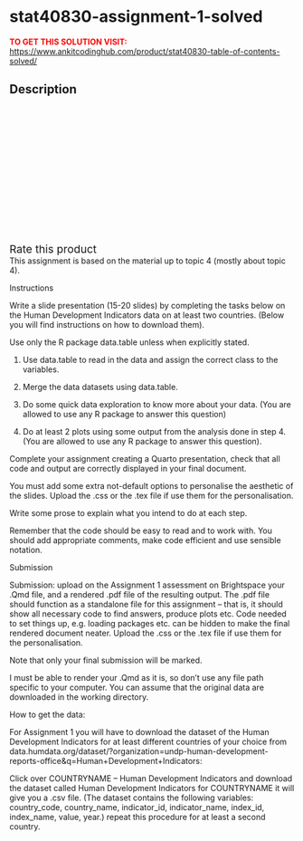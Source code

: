 # stat40830-assignment-1-solved



**<span style='color:red'>TO GET THIS SOLUTION VISIT:</span>** https://www.ankitcodinghub.com/product/stat40830-table-of-contents-solved/

<h2>Description</h2>



<div class="kk-star-ratings kksr-auto kksr-align-center kksr-valign-top" data-payload="{&quot;align&quot;:&quot;center&quot;,&quot;id&quot;:&quot;131444&quot;,&quot;slug&quot;:&quot;default&quot;,&quot;valign&quot;:&quot;top&quot;,&quot;ignore&quot;:&quot;&quot;,&quot;reference&quot;:&quot;auto&quot;,&quot;class&quot;:&quot;&quot;,&quot;count&quot;:&quot;0&quot;,&quot;legendonly&quot;:&quot;&quot;,&quot;readonly&quot;:&quot;&quot;,&quot;score&quot;:&quot;0&quot;,&quot;starsonly&quot;:&quot;&quot;,&quot;best&quot;:&quot;5&quot;,&quot;gap&quot;:&quot;4&quot;,&quot;greet&quot;:&quot;Rate this product&quot;,&quot;legend&quot;:&quot;0\/5 - (0 votes)&quot;,&quot;size&quot;:&quot;24&quot;,&quot;title&quot;:&quot;STAT40830 Assignment 1 Solved&quot;,&quot;width&quot;:&quot;0&quot;,&quot;_legend&quot;:&quot;{score}\/{best} - ({count} {votes})&quot;,&quot;font_factor&quot;:&quot;1.25&quot;}">
            
<div class="kksr-stars">
    
<div class="kksr-stars-inactive">
            <div class="kksr-star" data-star="1" style="padding-right: 4px">
            

<div class="kksr-icon" style="width: 24px; height: 24px;"></div>
        </div>
            <div class="kksr-star" data-star="2" style="padding-right: 4px">
            

<div class="kksr-icon" style="width: 24px; height: 24px;"></div>
        </div>
            <div class="kksr-star" data-star="3" style="padding-right: 4px">
            

<div class="kksr-icon" style="width: 24px; height: 24px;"></div>
        </div>
            <div class="kksr-star" data-star="4" style="padding-right: 4px">
            

<div class="kksr-icon" style="width: 24px; height: 24px;"></div>
        </div>
            <div class="kksr-star" data-star="5" style="padding-right: 4px">
            

<div class="kksr-icon" style="width: 24px; height: 24px;"></div>
        </div>
    </div>
    
<div class="kksr-stars-active" style="width: 0px;">
            <div class="kksr-star" style="padding-right: 4px">
            

<div class="kksr-icon" style="width: 24px; height: 24px;"></div>
        </div>
            <div class="kksr-star" style="padding-right: 4px">
            

<div class="kksr-icon" style="width: 24px; height: 24px;"></div>
        </div>
            <div class="kksr-star" style="padding-right: 4px">
            

<div class="kksr-icon" style="width: 24px; height: 24px;"></div>
        </div>
            <div class="kksr-star" style="padding-right: 4px">
            

<div class="kksr-icon" style="width: 24px; height: 24px;"></div>
        </div>
            <div class="kksr-star" style="padding-right: 4px">
            

<div class="kksr-icon" style="width: 24px; height: 24px;"></div>
        </div>
    </div>
</div>
                

<div class="kksr-legend" style="font-size: 19.2px;">
            <span class="kksr-muted">Rate this product</span>
    </div>
    </div>
This assignment is based on the material up to topic 4 (mostly about topic 4).

Instructions

Write a slide presentation (15-20 slides) by completing the tasks below on the Human Development Indicators data on at least two countries. (Below you will find instructions on how to download them).

Use only the R package data.table unless when explicitly stated.

1. Use data.table to read in the data and assign the correct class to the variables.

2. Merge the data datasets using data.table.

3. Do some quick data exploration to know more about your data. (You are allowed to use any R package to answer this question)

5. Do at least 2 plots using some output from the analysis done in step 4. (You are allowed to use any R package to answer this question).

Complete your assignment creating a Quarto presentation, check that all code and output are correctly displayed in your final document.

You must add some extra not-default options to personalise the aesthetic of the slides. Upload the .css or the .tex file if use them for the personalisation.

Write some prose to explain what you intend to do at each step.

Remember that the code should be easy to read and to work with. You should add appropriate comments, make code efficient and use sensible notation.

Submission

Submission: upload on the Assignment 1 assessment on Brightspace your .Qmd file, and a rendered .pdf file of the resulting output. The .pdf file should function as a standalone file for this assignment – that is, it should show all necessary code to find answers, produce plots etc. Code needed to set things up, e.g. loading packages etc. can be hidden to make the final rendered document neater. Upload the .css or the .tex file if use them for the personalisation.

Note that only your final submission will be marked.

I must be able to render your .Qmd as it is, so don’t use any file path specific to your computer. You can assume that the original data are downloaded in the working directory.

How to get the data:

For Assignment 1 you will have to download the dataset of the Human Development Indicators for at least different countries of your choice from data.humdata.org/dataset/?organization=undp-human-development-reports-office&amp;q=Human+Development+Indicators:

Click over COUNTRYNAME – Human Development Indicators and download the dataset called Human Development Indicators for COUNTRYNAME it will give you a .csv file. (The dataset contains the following variables: country_code, country_name, indicator_id, indicator_name, index_id, index_name, value, year.) repeat this procedure for at least a second country.
